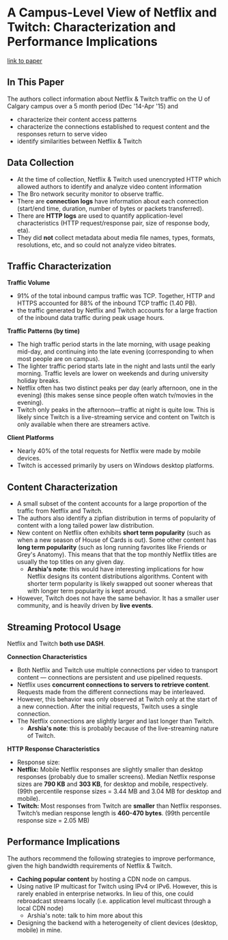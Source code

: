 # A Campus-Level View of Netflix and Twitch: Characterization and Performance Implications

[link to paper](https://ieeexplore.ieee.org/document/8046774/)

## In This Paper

The authors collect information about Netflix & Twitch traffic on the U of Calgary campus over a 5 month period (Dec '14-Apr '15) and

- characterize their content access patterns
- characterize the connections established to request content and the responses return to serve video
- identify similarities between Netflix & Twitch

## Data Collection

- At the time of collection, Netflix & Twitch used unencrypted HTTP which allowed authors to identify and analyze video content 
information
- The Bro network security monitor to observe traffic.
- There are **connection logs** have information about each connection (start/end time, duration, number of bytes or packets 
transferred).
- There are **HTTP logs** are used to quantify application-level characteristics (HTTP request/response pair, size of response body, eta).
- They did **not** collect metadata about media file names, types, formats, resolutions, etc, and so could not analyze video bitrates.

## Traffic Characterization

**Traffic Volume**

- 91% of the total inbound campus traffic was TCP. Together, HTTP and HTTPS accounted for 88% of the inbound TCP traffic (1.40 PB).
- the traffic generated by Netflix and Twitch accounts for a large fraction of the inbound data traffic during peak usage hours.

**Traffic Patterns (by time)**

- The high traffic period starts in the late morning, with usage peaking mid-day, and continuing into the late evening (corresponding to when most people are on campus).
- The lighter traffic period starts late in the night and lasts until the early morning. Traffic levels are lower on weekends and during university holiday breaks.
- Netflix often has two distinct peaks per day (early afternoon, one in the evening) (this makes sense since people often watch tv/movies in the evening).
- Twitch only peaks in the afternoon—traffic at night is quite low. This is likely since Twitch is a live-streaming service and content on Twitch is only available when there are streamers active.

**Client Platforms**

- Nearly 40% of the total requests for Netflix were made by mobile devices.
- Twitch is accessed primarily by users on Windows desktop platforms.

## Content Characterization

- A small subset of the content accounts for a large proportion of the traffic from Netflix and Twitch.
- The authors also identify a zipfian distribution in terms of popularity of content with a long tailed power law distribution.
- New content on Netflix often exhibits **short term popularity** (such as when a new season of House of Cards is out). Some other content has **long term popularity** (such as long running favorites like Friends or Grey's Anatomy). This means that that the top monthly Netflix titles are usually the top titles on any given day.
    - **Arshia's note**: this would have interesting implications for how Netflix designs its content distributions algorithms. Content with shorter term popularity is likely swapped out sooner whereas that with longer term popularity is kept around.
- However, Twitch does not have the same behavior. It has a smaller user community, and is heavily driven by **live events**.

## Streaming Protocol Usage

Netflix and Twitch **both use DASH**.

**Connection Characteristics**

- Both Netflix and Twitch use multiple connections per video to transport content — connections are persistent and use pipelined requests.
- Netflix uses **concurrent connections to servers to retrieve content**. Requests made from the different connections may be interleaved.
- However, this behavior was only observed at Twitch only at the start of a new connection. After the initial requests, Twitch uses a single connection.
- The Netflix connections are slightly larger and last longer than Twitch.
    - **Arshia's note**: this is probably because of the live-streaming nature of Twitch.

**HTTP Response Characteristics**

- Response size:
- **Netflix:** Mobile Netflix responses are slightly smaller than desktop responses (probably due to smaller screens). Median Netflix response sizes are **790 KB** and **303 KB**, for desktop and mobile, respectively. (99th percentile response sizes = 3.44 MB and 3.04 MB for desktop and mobile).
- **Twitch:** Most responses from Twitch are **smaller** than Netflix responses. Twitch’s median response length is **460-470 bytes**. (99th percentile response size = 2.05 MB)

## Performance Implications

The authors recommend the following strategies to improve performance, given the high bandwidth requirements of Netflix & Twitch.

- **Caching popular content** by hosting a CDN node on campus.
- Using native IP multicast for Twitch using IPv4 or IPv6. However, this is rarely enabled in enterprise networks. In lieu of this, one could rebroadcast streams locally (i.e. application level multicast through a local CDN node)
    - Arshia's note: talk to him more about this
- Designing the backend with a heterogeneity of client devices (desktop, mobile) in mine.
